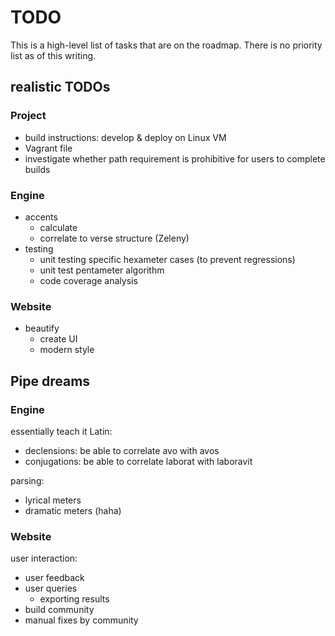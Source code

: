 # TODO

This is a high-level list of tasks that are on the roadmap. There is no priority list as of this writing.

## realistic TODOs

### Project

* build instructions: develop & deploy on Linux VM
* Vagrant file
* investigate whether path requirement is prohibitive for users to complete builds

### Engine

* accents
    * calculate
    * correlate to verse structure (Zeleny)
* testing
    * unit testing specific hexameter cases (to prevent regressions)
    * unit test pentameter algorithm
    * code coverage analysis

### Website

* beautify
    * create UI
    * modern style

## Pipe dreams

### Engine

essentially teach it Latin:

* declensions: be able to correlate avo with avos
* conjugations: be able to correlate laborat with laboravit

parsing:

* lyrical meters
* dramatic meters (haha)

### Website

user interaction:

* user feedback
* user queries
    * exporting results
* build community
* manual fixes by community
